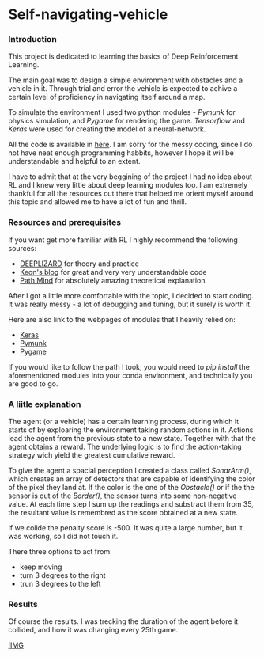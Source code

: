 # Self-navigating-vehicle

### Introduction

This project is dedicated to learning the basics of Deep Reinforcement Learning.

The main goal was to design a simple environment with obstacles and a vehicle in it. Through trial and error the vehicle is expected to achive a certain level of proficiency in navigating itself around a map.

To simulate the environment I used two python modules - _Pymunk_ for physics simulation, and _Pygame_ for rendering the game.
_Tensorflow_ and _Keras_ were used for creating the model of a neural-network.

All the code is available in [here](https://github.com/AntonKovalov/Self-navigating-vehicle/blob/master/main.py). I am sorry for the messy coding, since I do not have neat enough programming habbits, however I hope it will be understandable and helpful to an extent.

I have to admit that at the very beggining of the project I had no idea about RL and I knew very little about deep learning modules too. I am extremely thankful for all the resources out there that helped me orient myself around this topic and allowed me to have a lot of fun and thrill.


### Resources and prerequisites

If you want get more familiar with RL I highly recommend the following sources:

 * [DEEPLIZARD](https://deeplizard.com/learn/playlist/PLZbbT5o_s2xoWNVdDudn51XM8lOuZ_Njv) for theory and practice
 * [Keon's blog](https://keon.github.io/) for great and very very understandable code
 * [Path Mind](https://pathmind.com/wiki/deep-reinforcement-learning) for absolutely amazing theoretical explanation.
 
After I got a little more comfortable with the topic, I decided to start coding. It was really messy - a lot of debugging and tuning, but it surely is worth it.

Here are also link to the webpages of modules that I heavily relied on:
 
 * [Keras](https://keras.io/)
 * [Pymunk](http://www.pymunk.org/en/latest/pymunk.html)
 * [Pygame](https://www.pygame.org/docs/)

If you would like to follow the path I took, you would need to *pip install* the aforementioned modules into your conda environment, and technically you are good to go.

### A liitle explanation

The agent (or a vehicle) has a certain learning process, during which it starts of by exploaring the environment taking random actions in it. Actions lead the agent from the previous state to a new state. Together with that the agent obtains a reward. The underlying logic is to find the action-taking strategy wich yield the greatest cumulative reward.

To give the agent a spacial perception I created a class called *SonarArm()*, which creates an array of detectors that are capable of identifying the color of the pixel they land at. If the color is the one of the *Obstacle()* or if the the sensor is out of the *Border()*, the sensor turns into some non-negative value. At each time step I sum up the readings and substract them from 35, the resultant value is remembred as the score obtained at a new state.

If we colide the penalty score is -500. It was quite a large number, but it was working, so I did not touch it.

There three options to act from:
 - keep moving
 - turn 3 degrees to the right
 - trun 3 degrees to the left
 

### Results

Of course the results. I was trecking the duration of the agent before it collided, and how it was changing every 25th game.

[!IMG](fig_av.png)
